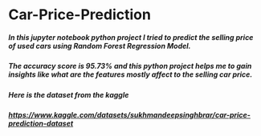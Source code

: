 # Car-Price-Prediction
##### In this jupyter notebook python project I tried to predict the selling price of used cars using Random Forest Regression Model.
##### The accuracy score is 95.73% and this python project helps me to gain insights like what are the features mostly affect to the selling car price.
##### Here is the dataset from the kaggle
##### https://www.kaggle.com/datasets/sukhmandeepsinghbrar/car-price-prediction-dataset
